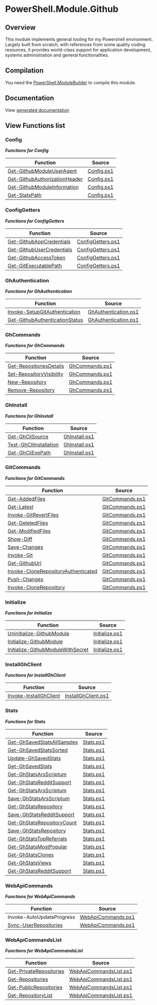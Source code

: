 # PowerShell.Module.Github

## Overview

This module implements general tooling for my Powershell environment. Largely built from scratch, with references from some quality coding resources, it provides world-class support for application development, systems administration and general functionalities.

## Compilation

You need the [PowerShell.ModuleBuilder](https://github.com/arsscriptum/PowerShell.ModuleBuilder) to compile this module.

## Documentation

View [generated documentation](https://github.com/arsscriptum/PowerShell.Module.Github/tree/master/doc)

## View Functions list

### Config

***Functions for Config***

|  **Function**                       |  **Source**           |
|-------------------------------------|-----------------------|
| [Get-GithubModuleUserAgent](https://github.com/arsscriptum/PowerShell.Module.Github/blob/master/doc/Get-GithubModuleUserAgent.md)           | [Config.ps1](https://github.com/arsscriptum/PowerShell.Module.Github/blob/master/src/Config.ps1)           |
| [Get-GithubAuthorizationHeader](https://github.com/arsscriptum/PowerShell.Module.Github/blob/master/doc/Get-GithubAuthorizationHeader.md)       | [Config.ps1](https://github.com/arsscriptum/PowerShell.Module.Github/blob/master/src/Config.ps1)       |
| [Get-GithubModuleInformation](https://github.com/arsscriptum/PowerShell.Module.Github/blob/master/doc/Get-GithubModuleInformation.md)         | [Config.ps1](https://github.com/arsscriptum/PowerShell.Module.Github/blob/master/src/Config.ps1)         |
| [Get-StatsPath](https://github.com/arsscriptum/PowerShell.Module.Github/blob/master/doc/Get-StatsPath.md)                       | [Config.ps1](https://github.com/arsscriptum/PowerShell.Module.Github/blob/master/src/Config.ps1)                       |

### ConfigGetters

***Functions for ConfigGetters***

|  **Function**                               |  **Source**     |
|---------------------------------------------|-----------------|
| [Get-GithubAppCredentials](https://github.com/arsscriptum/PowerShell.Module.Github/blob/master/doc/Get-GithubAppCredentials.md)                    | [ConfigGetters.ps1](https://github.com/arsscriptum/PowerShell.Module.Github/blob/master/src/ConfigGetters.ps1)                    |
| [Get-GithubUserCredentials](https://github.com/arsscriptum/PowerShell.Module.Github/blob/master/doc/Get-GithubUserCredentials.md)                   | [ConfigGetters.ps1](https://github.com/arsscriptum/PowerShell.Module.Github/blob/master/src/ConfigGetters.ps1)                   |
| [Get-GithubAccessToken](https://github.com/arsscriptum/PowerShell.Module.Github/blob/master/doc/Get-GithubAccessToken.md)                       | [ConfigGetters.ps1](https://github.com/arsscriptum/PowerShell.Module.Github/blob/master/src/ConfigGetters.ps1)                       |
| [Get-GitExecutablePath](https://github.com/arsscriptum/PowerShell.Module.Github/blob/master/doc/Get-GitExecutablePath.md)                       | [ConfigGetters.ps1](https://github.com/arsscriptum/PowerShell.Module.Github/blob/master/src/ConfigGetters.ps1)                       |

### GhAuthentication

***Functions for GhAuthentication***

|  **Function**                                   |  **Source**        |
|-------------------------------------------------|--------------------|
| [Invoke-SetupGitAuthentication](https://github.com/arsscriptum/PowerShell.Module.Github/blob/master/doc/Invoke-SetupGitAuthentication.md)                   | [GhAuthentication.ps1](https://github.com/arsscriptum/PowerShell.Module.Github/blob/master/src/GhAuthentication.ps1)                   |
| [Get-GithubAuthenticationStatus](https://github.com/arsscriptum/PowerShell.Module.Github/blob/master/doc/Get-GithubAuthenticationStatus.md)                  | [GhAuthentication.ps1](https://github.com/arsscriptum/PowerShell.Module.Github/blob/master/src/GhAuthentication.ps1)                  |

### GhCommands

***Functions for GhCommands***

|  **Function**                                           |  **Source**             |
|---------------------------------------------------------|-------------------------|
| [Get-RepositoriesDetails](https://github.com/arsscriptum/PowerShell.Module.Github/blob/master/doc/Get-RepositoriesDetails.md)                                 | [GhCommands.ps1](https://github.com/arsscriptum/PowerShell.Module.Github/blob/master/src/GhCommands.ps1)                                 |
| [Set-RepositoryVisibility](https://github.com/arsscriptum/PowerShell.Module.Github/blob/master/doc/Set-RepositoryVisibility.md)                                | [GhCommands.ps1](https://github.com/arsscriptum/PowerShell.Module.Github/blob/master/src/GhCommands.ps1)                                |
| [New-Repository](https://github.com/arsscriptum/PowerShell.Module.Github/blob/master/doc/New-Repository.md)                                          | [GhCommands.ps1](https://github.com/arsscriptum/PowerShell.Module.Github/blob/master/src/GhCommands.ps1)                                          |
| [Remove-Repository](https://github.com/arsscriptum/PowerShell.Module.Github/blob/master/doc/Remove-Repository.md)                                       | [GhCommands.ps1](https://github.com/arsscriptum/PowerShell.Module.Github/blob/master/src/GhCommands.ps1)                                       |

### GhInstall

***Functions for GhInstall***

|  **Function**                                                 |  **Source**                   |
|---------------------------------------------------------------|-------------------------------|
| [Get-GhCliSource](https://github.com/arsscriptum/PowerShell.Module.Github/blob/master/doc/Get-GhCliSource.md)                                               | [GhInstall.ps1](https://github.com/arsscriptum/PowerShell.Module.Github/blob/master/src/GhInstall.ps1)                                               |
| [Test-GhCliInstallation](https://github.com/arsscriptum/PowerShell.Module.Github/blob/master/doc/Test-GhCliInstallation.md)                                        | [GhInstall.ps1](https://github.com/arsscriptum/PowerShell.Module.Github/blob/master/src/GhInstall.ps1)                                        |
| [Get-GhCliExePath](https://github.com/arsscriptum/PowerShell.Module.Github/blob/master/doc/Get-GhCliExePath.md)                                              | [GhInstall.ps1](https://github.com/arsscriptum/PowerShell.Module.Github/blob/master/src/GhInstall.ps1)                                              |

### GitCommands

***Functions for GitCommands***

|  **Function**                                                                         |  **Source**                                           |
|---------------------------------------------------------------------------------------|-------------------------------------------------------|
| [Get-AddedFiles](https://github.com/arsscriptum/PowerShell.Module.Github/blob/master/doc/Get-AddedFiles.md)                                                                        | [GitCommands.ps1](https://github.com/arsscriptum/PowerShell.Module.Github/blob/master/src/GitCommands.ps1)                                                                        |
| [Get-Latest](https://github.com/arsscriptum/PowerShell.Module.Github/blob/master/doc/Get-Latest.md)                                                                            | [GitCommands.ps1](https://github.com/arsscriptum/PowerShell.Module.Github/blob/master/src/GitCommands.ps1)                                                                            |
| [Invoke-GitRevertFiles](https://github.com/arsscriptum/PowerShell.Module.Github/blob/master/doc/Invoke-GitRevertFiles.md)                                                                 | [GitCommands.ps1](https://github.com/arsscriptum/PowerShell.Module.Github/blob/master/src/GitCommands.ps1)                                                                 |
| [Get-DeletedFiles](https://github.com/arsscriptum/PowerShell.Module.Github/blob/master/doc/Get-DeletedFiles.md)                                                                      | [GitCommands.ps1](https://github.com/arsscriptum/PowerShell.Module.Github/blob/master/src/GitCommands.ps1)                                                                      |
| [Get-ModifiedFiles](https://github.com/arsscriptum/PowerShell.Module.Github/blob/master/doc/Get-ModifiedFiles.md)                                                                     | [GitCommands.ps1](https://github.com/arsscriptum/PowerShell.Module.Github/blob/master/src/GitCommands.ps1)                                                                     |
| [Show-Diff](https://github.com/arsscriptum/PowerShell.Module.Github/blob/master/doc/Show-Diff.md)                                                                             | [GitCommands.ps1](https://github.com/arsscriptum/PowerShell.Module.Github/blob/master/src/GitCommands.ps1)                                                                             |
| [Save-Changes](https://github.com/arsscriptum/PowerShell.Module.Github/blob/master/doc/Save-Changes.md)                                                                          | [GitCommands.ps1](https://github.com/arsscriptum/PowerShell.Module.Github/blob/master/src/GitCommands.ps1)                                                                          |
| [Invoke-Git](https://github.com/arsscriptum/PowerShell.Module.Github/blob/master/doc/Invoke-Git.md)                                                                            | [GitCommands.ps1](https://github.com/arsscriptum/PowerShell.Module.Github/blob/master/src/GitCommands.ps1)                                                                            |
| [Get-GithubUrl](https://github.com/arsscriptum/PowerShell.Module.Github/blob/master/doc/Get-GithubUrl.md)                                                                         | [GitCommands.ps1](https://github.com/arsscriptum/PowerShell.Module.Github/blob/master/src/GitCommands.ps1)                                                                         |
| [Invoke-CloneRepositoryAuthenticated](https://github.com/arsscriptum/PowerShell.Module.Github/blob/master/doc/Invoke-CloneRepositoryAuthenticated.md)                                                   | [GitCommands.ps1](https://github.com/arsscriptum/PowerShell.Module.Github/blob/master/src/GitCommands.ps1)                                                   |
| [Push-Changes](https://github.com/arsscriptum/PowerShell.Module.Github/blob/master/doc/Push-Changes.md)                                                                          | [GitCommands.ps1](https://github.com/arsscriptum/PowerShell.Module.Github/blob/master/src/GitCommands.ps1)                                                                          |
| [Invoke-CloneRepository](https://github.com/arsscriptum/PowerShell.Module.Github/blob/master/doc/Invoke-CloneRepository.md)                                                                | [GitCommands.ps1](https://github.com/arsscriptum/PowerShell.Module.Github/blob/master/src/GitCommands.ps1)                                                                |

### Initialize

***Functions for Initialize***

|  **Function**                                                                               |  **Source**                                                 |
|---------------------------------------------------------------------------------------------|-------------------------------------------------------------|
| [Uninitialize-GithubModule](https://github.com/arsscriptum/PowerShell.Module.Github/blob/master/doc/Uninitialize-GithubModule.md)                                                                   | [Initialize.ps1](https://github.com/arsscriptum/PowerShell.Module.Github/blob/master/src/Initialize.ps1)                                                                   |
| [Initialize-GithubModule](https://github.com/arsscriptum/PowerShell.Module.Github/blob/master/doc/Initialize-GithubModule.md)                                                                     | [Initialize.ps1](https://github.com/arsscriptum/PowerShell.Module.Github/blob/master/src/Initialize.ps1)                                                                     |
| [Initialize-GithubModuleWithSecret](https://github.com/arsscriptum/PowerShell.Module.Github/blob/master/doc/Initialize-GithubModuleWithSecret.md)                                                           | [Initialize.ps1](https://github.com/arsscriptum/PowerShell.Module.Github/blob/master/src/Initialize.ps1)                                                           |

### InstallGhClient

***Functions for InstallGhClient***

|  **Function**                                                                                 |  **Source**                                                   |
|-----------------------------------------------------------------------------------------------|---------------------------------------------------------------|
| [Invoke-InstallGhClient](https://github.com/arsscriptum/PowerShell.Module.Github/blob/master/doc/Invoke-InstallGhClient.md)                                                                        | [InstallGhClient.ps1](https://github.com/arsscriptum/PowerShell.Module.Github/blob/master/src/InstallGhClient.ps1)                                                                        |

### Stats

***Functions for Stats***

|  **Function**                                                                                                                   |  **Source**                                                                                     |
|---------------------------------------------------------------------------------------------------------------------------------|-------------------------------------------------------------------------------------------------|
| [Get-GhSavedStatsAllSamples](https://github.com/arsscriptum/PowerShell.Module.Github/blob/master/doc/Get-GhSavedStatsAllSamples.md)                                                                                                      | [Stats.ps1](https://github.com/arsscriptum/PowerShell.Module.Github/blob/master/src/Stats.ps1)                                                                                                      |
| [Get-GhSavedStatsSorted](https://github.com/arsscriptum/PowerShell.Module.Github/blob/master/doc/Get-GhSavedStatsSorted.md)                                                                                                          | [Stats.ps1](https://github.com/arsscriptum/PowerShell.Module.Github/blob/master/src/Stats.ps1)                                                                                                          |
| [Update-GhSavedStats](https://github.com/arsscriptum/PowerShell.Module.Github/blob/master/doc/Update-GhSavedStats.md)                                                                                                             | [Stats.ps1](https://github.com/arsscriptum/PowerShell.Module.Github/blob/master/src/Stats.ps1)                                                                                                             |
| [Get-GhSavedStats](https://github.com/arsscriptum/PowerShell.Module.Github/blob/master/doc/Get-GhSavedStats.md)                                                                                                                | [Stats.ps1](https://github.com/arsscriptum/PowerShell.Module.Github/blob/master/src/Stats.ps1)                                                                                                                |
| [Get-GhStatsArsScriptum](https://github.com/arsscriptum/PowerShell.Module.Github/blob/master/doc/Get-GhStatsArsScriptum.md)                                                                                                          | [Stats.ps1](https://github.com/arsscriptum/PowerShell.Module.Github/blob/master/src/Stats.ps1)                                                                                                          |
| [Get-GhStatsRedditSupport](https://github.com/arsscriptum/PowerShell.Module.Github/blob/master/doc/Get-GhStatsRedditSupport.md)                                                                                                        | [Stats.ps1](https://github.com/arsscriptum/PowerShell.Module.Github/blob/master/src/Stats.ps1)                                                                                                        |
| [Get-GhStatsArsScriptum](https://github.com/arsscriptum/PowerShell.Module.Github/blob/master/doc/Get-GhStatsArsScriptum.md)                                                                                                          | [Stats.ps1](https://github.com/arsscriptum/PowerShell.Module.Github/blob/master/src/Stats.ps1)                                                                                                          |
| [Save-GhStatsArsScriptum](https://github.com/arsscriptum/PowerShell.Module.Github/blob/master/doc/Save-GhStatsArsScriptum.md)                                                                                                         | [Stats.ps1](https://github.com/arsscriptum/PowerShell.Module.Github/blob/master/src/Stats.ps1)                                                                                                         |
| [Get-GhStatsRepository](https://github.com/arsscriptum/PowerShell.Module.Github/blob/master/doc/Get-GhStatsRepository.md)                                                                                                           | [Stats.ps1](https://github.com/arsscriptum/PowerShell.Module.Github/blob/master/src/Stats.ps1)                                                                                                           |
| [Save-GhStatsRedditSupport](https://github.com/arsscriptum/PowerShell.Module.Github/blob/master/doc/Save-GhStatsRedditSupport.md)                                                                                                       | [Stats.ps1](https://github.com/arsscriptum/PowerShell.Module.Github/blob/master/src/Stats.ps1)                                                                                                       |
| [Get-GhStatsRepositoryCount](https://github.com/arsscriptum/PowerShell.Module.Github/blob/master/doc/Get-GhStatsRepositoryCount.md)                                                                                                      | [Stats.ps1](https://github.com/arsscriptum/PowerShell.Module.Github/blob/master/src/Stats.ps1)                                                                                                      |
| [Save-GhStatsRepository](https://github.com/arsscriptum/PowerShell.Module.Github/blob/master/doc/Save-GhStatsRepository.md)                                                                                                          | [Stats.ps1](https://github.com/arsscriptum/PowerShell.Module.Github/blob/master/src/Stats.ps1)                                                                                                          |
| [Get-GhStatsTopReferrals](https://github.com/arsscriptum/PowerShell.Module.Github/blob/master/doc/Get-GhStatsTopReferrals.md)                                                                                                         | [Stats.ps1](https://github.com/arsscriptum/PowerShell.Module.Github/blob/master/src/Stats.ps1)                                                                                                         |
| [Get-GhStatsMostPopular](https://github.com/arsscriptum/PowerShell.Module.Github/blob/master/doc/Get-GhStatsMostPopular.md)                                                                                                          | [Stats.ps1](https://github.com/arsscriptum/PowerShell.Module.Github/blob/master/src/Stats.ps1)                                                                                                          |
| [Get-GhStatsClones](https://github.com/arsscriptum/PowerShell.Module.Github/blob/master/doc/Get-GhStatsClones.md)                                                                                                               | [Stats.ps1](https://github.com/arsscriptum/PowerShell.Module.Github/blob/master/src/Stats.ps1)                                                                                                               |
| [Get-GhStatsViews](https://github.com/arsscriptum/PowerShell.Module.Github/blob/master/doc/Get-GhStatsViews.md)                                                                                                                | [Stats.ps1](https://github.com/arsscriptum/PowerShell.Module.Github/blob/master/src/Stats.ps1)                                                                                                                |
| [Get-GhStatsRedditSupport](https://github.com/arsscriptum/PowerShell.Module.Github/blob/master/doc/Get-GhStatsRedditSupport.md)                                                                                                        | [Stats.ps1](https://github.com/arsscriptum/PowerShell.Module.Github/blob/master/src/Stats.ps1)                                                                                                        |

### WebApiCommands

***Functions for WebApiCommands***

|  **Function**                                                                                                                       |  **Source**                                                                                         |
|-------------------------------------------------------------------------------------------------------------------------------------|-----------------------------------------------------------------------------------------------------|
| Invoke-AutoUpdateProgress                                                                                                           | [WebApiCommands.ps1](https://github.com/arsscriptum/PowerShell.Module.Github/blob/master/src/WebApiCommands.ps1)                                                                                                           |
| [Sync-UserRepositories](https://github.com/arsscriptum/PowerShell.Module.Github/blob/master/doc/Sync-UserRepositories.md)                                                                                                               | [WebApiCommands.ps1](https://github.com/arsscriptum/PowerShell.Module.Github/blob/master/src/WebApiCommands.ps1)                                                                                                               |

### WebApiCommandsList

***Functions for WebApiCommandsList***

|  **Function**                                                                                                                               |  **Source**                                                                                                 |
|---------------------------------------------------------------------------------------------------------------------------------------------|-------------------------------------------------------------------------------------------------------------|
| [Get-PrivateRepositories](https://github.com/arsscriptum/PowerShell.Module.Github/blob/master/doc/Get-PrivateRepositories.md)                                                                                                                     | [WebApiCommandsList.ps1](https://github.com/arsscriptum/PowerShell.Module.Github/blob/master/src/WebApiCommandsList.ps1)                                                                                                                     |
| [Get-Repositories](https://github.com/arsscriptum/PowerShell.Module.Github/blob/master/doc/Get-Repositories.md)                                                                                                                            | [WebApiCommandsList.ps1](https://github.com/arsscriptum/PowerShell.Module.Github/blob/master/src/WebApiCommandsList.ps1)                                                                                                                            |
| [Get-PublicRepositories](https://github.com/arsscriptum/PowerShell.Module.Github/blob/master/doc/Get-PublicRepositories.md)                                                                                                                      | [WebApiCommandsList.ps1](https://github.com/arsscriptum/PowerShell.Module.Github/blob/master/src/WebApiCommandsList.ps1)                                                                                                                      |
| [Get-RepositoryList](https://github.com/arsscriptum/PowerShell.Module.Github/blob/master/doc/Get-RepositoryList.md)                                                                                                                          | [WebApiCommandsList.ps1](https://github.com/arsscriptum/PowerShell.Module.Github/blob/master/src/WebApiCommandsList.ps1)                                                                                                                          |

